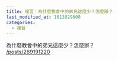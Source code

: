 ```yaml
---
title: 複習：為什麼教會中的弟兄這麼少？怎麼辦？
last_modified_at: 1613829600
categories:
  - 複習
---
```


<p>為什麼教會中的弟兄這麼少？怎麼辦？<br>
<a href="/posts/269191220" target="_blank">/posts/269191220</a></p>

<p>&nbsp;</p>

